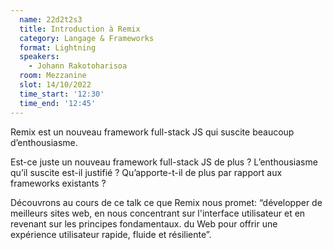 ```yaml
---
  name: 22d2t2s3
  title: Introduction à Remix
  category: Langage & Frameworks
  format: Lightning
  speakers: 
    - Johann Rakotoharisoa
  room: Mezzanine
  slot: 14/10/2022
  time_start: '12:30'
  time_end: '12:45'
---
```

Remix est un nouveau framework full-stack JS qui suscite beaucoup d’enthousiasme.

Est-ce juste un nouveau framework full-stack JS de plus ?
L’enthousiasme qu’il suscite est-il justifié ?
Qu’apporte-t-il de plus par rapport aux frameworks existants ?

Découvrons au cours de ce talk ce que Remix nous promet:
“développer de meilleurs sites web, en nous concentrant sur
l'interface utilisateur et en revenant sur les principes fondamentaux.
du Web pour offrir une expérience utilisateur rapide, fluide et résiliente”.
